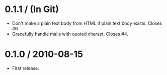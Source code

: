 
0.1.1 / (In Git)
==================

  * Don't make a plain text body from HTML if plain text body exists. Closes #6.
  * Gracefully handle mails with quoted charset. Closes #4.

0.1.0 / 2010-08-15
==================

  * First release.
